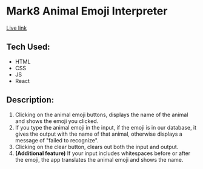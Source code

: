 # Mark8 Animal Emoji Interpreter

[Live link](https://neog-animal-emoji-interpreter.vercel.app/)

## Tech Used: 
- HTML
- CSS
- JS
- React

## Description:
1. Clicking on the animal emoji buttons, displays the name of the animal and shows the emoji you clicked.
1. If you type the animal emoji in the input, if the emoji is in our database, it gives the output with the name of that animal, otherwise displays a message of "failed to recognize".
1. Clicking on the clear button, clears out both the input and output.
1. **(Additional feature)** If your input includes whitespaces before or after the emoji, the app translates the animal emoji and shows the name.
